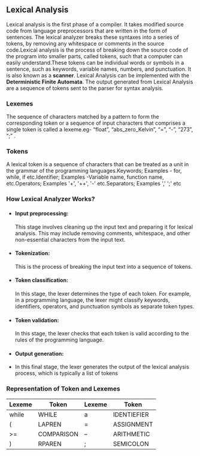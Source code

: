 ## Lexical Analysis
Lexical analysis is the first phase of a compiler. It takes modified source code from language preprocessors that are written in the form of sentences. The lexical analyzer breaks these syntaxes into a series of tokens, by removing any whitespace or comments in the source code.Lexical analysis is the process of breaking down the source code of the program into smaller parts, called tokens, such that a computer can easily understand.These tokens can be individual words or symbols in a sentence, such as keywords, variable names, numbers, and punctuation. It is also known as a **scanner**. Lexical Analysis can be implemented with the **Deterministic Finite Automata**. The output generated from Lexical Analysis are a sequence of tokens sent to the parser for syntax analysis.

### Lexemes
The sequence of characters matched by a pattern to form the corresponding token or a sequence of input characters that comprises a single token is called a lexeme.eg- “float”, “abs_zero_Kelvin”, “=”, “-”, “273”, “;” . 

### Tokens
A lexical token is a sequence of characters that can be treated as a unit in the grammar of the programming languages.Keywords; Examples - for, while, if etc.Identifier; Examples -Variable name, function name, etc.Operators; Examples '+', '++', '-' etc.Separators; Examples ',' ';' etc

### How Lexical Analyzer Works?
- #### Input preprocessing:
  This stage involves cleaning up the input text and preparing it for lexical analysis. This may include removing comments, whitespace, and other non-essential characters from the input text.

- #### Tokenization:
  This is the process of breaking the input text into a sequence of tokens.
  
- #### Token classification:
  In this stage, the lexer determines the type of each token. For example, in a programming language, the lexer might classify keywords, identifiers, operators, and punctuation symbols     as separate token types.
- #### Token validation:
   In this stage, the lexer checks that each token is valid according to the rules of the programming language.
- #### Output generation:
- In this final stage, the lexer generates the output of the lexical analysis process, which is typically a list of tokens

 ### Representation of Token and Lexemes
 |Lexeme|Token|Lexeme|Token|
 |---|---|---|---|
 |while|WHILE|a|IDENTIEFIER|
  | ( |	LAPREN| 	= |	ASSIGNMENT|
|>= 	|COMPARISON 	|– 	|ARITHMETIC|
| ) 	|RPAREN 	|; 	|SEMICOLON|
 
